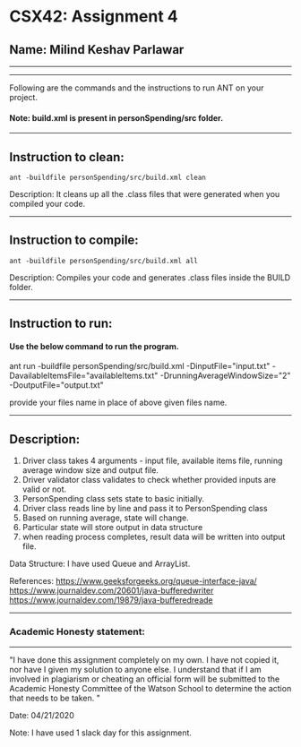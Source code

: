 # CSX42: Assignment 4
## Name: Milind Keshav Parlawar

-----------------------------------------------------------------------
-----------------------------------------------------------------------


Following are the commands and the instructions to run ANT on your project.
#### Note: build.xml is present in personSpending/src folder.

-----------------------------------------------------------------------
## Instruction to clean:

```commandline
ant -buildfile personSpending/src/build.xml clean
```

Description: It cleans up all the .class files that were generated when you
compiled your code.

-----------------------------------------------------------------------
## Instruction to compile:

```commandline
ant -buildfile personSpending/src/build.xml all
```

Description: Compiles your code and generates .class files inside the BUILD folder.

-----------------------------------------------------------------------
## Instruction to run:

#### Use the below command to run the program.

ant run -buildfile personSpending/src/build.xml -DinputFile="input.txt" -DavailableItemsFile="availableItems.txt" -DrunningAverageWindowSize="2" -DoutputFile="output.txt"

provide your files name in place of above given files name.

-----------------------------------------------------------------------
## Description:
1. Driver class takes 4 arguments - input file, available items file, running average window size and output file.
2. Driver validator class validates to check whether provided inputs are valid or not.
3. PersonSpending class sets state to basic initially.
4. Driver class reads line by line and pass it to PersonSpending class
5. Based on running average, state will change.
6. Particular state will store output in data structure
7. when reading process completes, result data will be written into output file.

Data Structure: 
 I have used Queue and ArrayList. 

References:
https://www.geeksforgeeks.org/queue-interface-java/
https://www.journaldev.com/20601/java-bufferedwriter 
https://www.journaldev.com/19879/java-bufferedreade

-----------------------------------------------------------------------
### Academic Honesty statement:
-----------------------------------------------------------------------

"I have done this assignment completely on my own. I have not copied
it, nor have I given my solution to anyone else. I understand that if
I am involved in plagiarism or cheating an official form will be
submitted to the Academic Honesty Committee of the Watson School to
determine the action that needs to be taken. "

Date: 04/21/2020

Note: I have used 1 slack day for this assignment.


